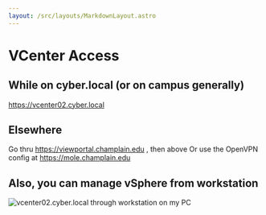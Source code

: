 ```yaml
---
layout: /src/layouts/MarkdownLayout.astro
---
```

# VCenter Access

## While on cyber.local (or on campus generally)
https://vcenter02.cyber.local

## Elsewhere
Go thru https://viewportal.champlain.edu , then above
Or use the OpenVPN config at https://mole.champlain.edu

## Also, you can manage vSphere from workstation
![vcenter02.cyber.local through workstation on my PC](/lab02_image.png)